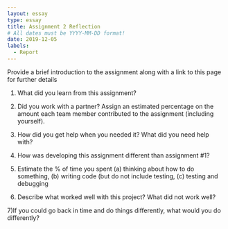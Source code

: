 ```yaml
---
layout: essay
type: essay
title: Assignment 2 Reflection
# All dates must be YYYY-MM-DD format!
date: 2019-12-05
labels:
  - Report
---
```


Provide a brief introduction to the assignment along with a link to this page for further details
1) What did you learn from this assignment?

2) Did you work with a partner? Assign an estimated percentage on the amount each team member contributed to the assignment (including yourself).

3) How did you get help when you needed it? What did you need help with?

4) How was developing this assignment different than assignment #1?

5) Estimate the % of time you spent (a) thinking about how to do something, (b) writing code (but do not include testing, (c) testing and debugging

6) Describe what worked well with this project? What did not work well?

7)If you could go back in time and do things differently, what would you do differently?
